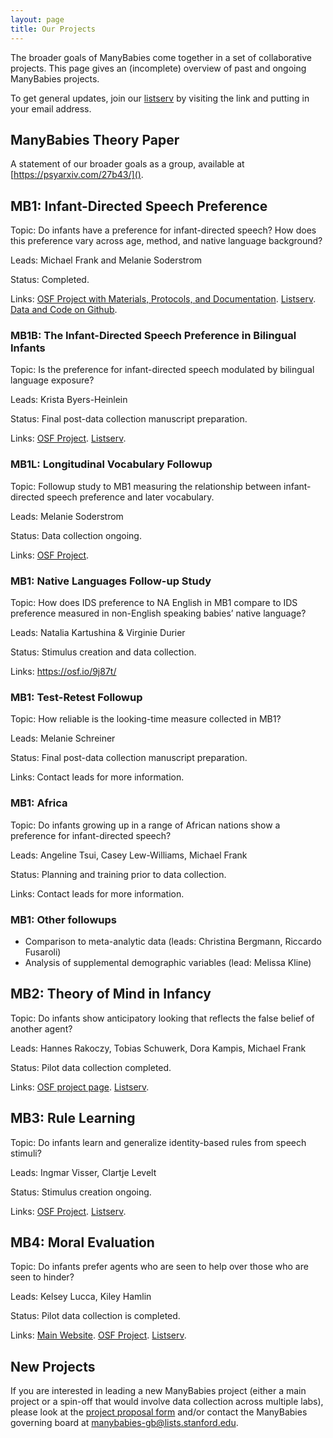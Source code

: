 ```yaml
---
layout: page
title: Our Projects
---
```



The broader goals of ManyBabies come together in a set of collaborative projects. This page gives an (incomplete) overview of past and ongoing ManyBabies projects. 

To get general updates, join our [listserv](https://mailman.stanford.edu/mailman/listinfo/manybabies) by visiting the link and putting in your email address.

## ManyBabies Theory Paper

A statement of our broader goals as a group, available at [https://psyarxiv.com/27b43/]().

## MB1: Infant-Directed Speech Preference

Topic: Do infants have a preference for infant-directed speech? How does this preference vary across age, method, and native language background?

Leads: Michael Frank and Melanie Soderstrom

Status: Completed.

Links: [OSF Project with Materials, Protocols, and Documentation](https://osf.io/re95x/). [Listserv](https://mailman.stanford.edu/mailman/listinfo/manybabies1). [Data and Code on Github](https://github.com/manybabies/mb1-analysis-public). 

### MB1B: The Infant-Directed Speech Preference in Bilingual Infants

Topic: Is the preference for infant-directed speech modulated by bilingual language exposure?

Leads: Krista Byers-Heinlein

Status: Final post-data collection manuscript preparation. 

Links: [OSF Project](https://osf.io/zauhq/). [Listserv](https://groups.google.com/forum/#!forum/manybabies-bilingual).

### MB1L: Longitudinal Vocabulary Followup

Topic: Followup study to MB1 measuring the relationship between infant-directed speech preference and later vocabulary.

Leads: Melanie Soderstrom

Status: Data collection ongoing.

Links: [OSF Project](https://osf.io/2qamd/). 

### MB1: Native Languages Follow-up Study

Topic: How does IDS preference to NA English in MB1 compare to IDS preference measured in non-English speaking babies’ native language?

Leads: Natalia Kartushina & Virginie Durier

Status: Stimulus creation and data collection.

Links: https://osf.io/9j87t/

### MB1: Test-Retest Followup

Topic: How reliable is the looking-time measure collected in MB1? 

Leads: Melanie Schreiner

Status: Final post-data collection manuscript preparation. 

Links: Contact leads for more information.

### MB1: Africa

Topic: Do infants growing up in a range of African nations show a preference for infant-directed speech?

Leads: Angeline Tsui, Casey Lew-Williams, Michael Frank

Status: Planning and training prior to data collection.

Links: Contact leads for more information.

### MB1: Other followups

* Comparison to meta-analytic data (leads: Christina Bergmann, Riccardo Fusaroli)
* Analysis of supplemental demographic variables (lead: Melissa Kline)

## MB2: Theory of Mind in Infancy

Topic: Do infants show anticipatory looking that reflects the false belief of another agent?

Leads: Hannes Rakoczy, Tobias Schuwerk, Dora Kampis, Michael Frank

Status: Pilot data collection completed.

Links: [OSF project page](https://osf.io/jmuvd/). [Listserv](https://mailman.stanford.edu/mailman/listinfo/manybabies2).

## MB3: Rule Learning

Topic: Do infants learn and generalize identity-based rules from speech stimuli?

Leads: Ingmar Visser, Clartje Levelt

Status: Stimulus creation ongoing. 

Links: [OSF Project](https://osf.io/kqu9v/). [Listserv](https://mailman.stanford.edu/mailman/listinfo/manybabies3).

## MB4: Moral Evaluation

Topic: Do infants prefer agents who are seen to help over those who are seen to hinder?

Leads: Kelsey Lucca, Kiley Hamlin

Status: Pilot data collection is completed.

Links: [Main Website](https://sites.google.com/view/manybabies4/home). [OSF Project](https://osf.io/xe2pj/). [Listserv](https://mailman.stanford.edu/mailman/listinfo/manybabies4).

## New Projects

If you are interested in leading a new ManyBabies project (either a main project or a spin-off that would involve data collection across multiple labs), please look at the [project proposal form](https://docs.google.com/document/d/1kbnK2us2Svfcf7X4TAI5YUw3_duUNAQoYINTuuWr1Jw/edit?usp=sharing) and/or contact the ManyBabies governing board at [manybabies-gb@lists.stanford.edu](mailto://manybabies-gb@lists.stanford.edu).
